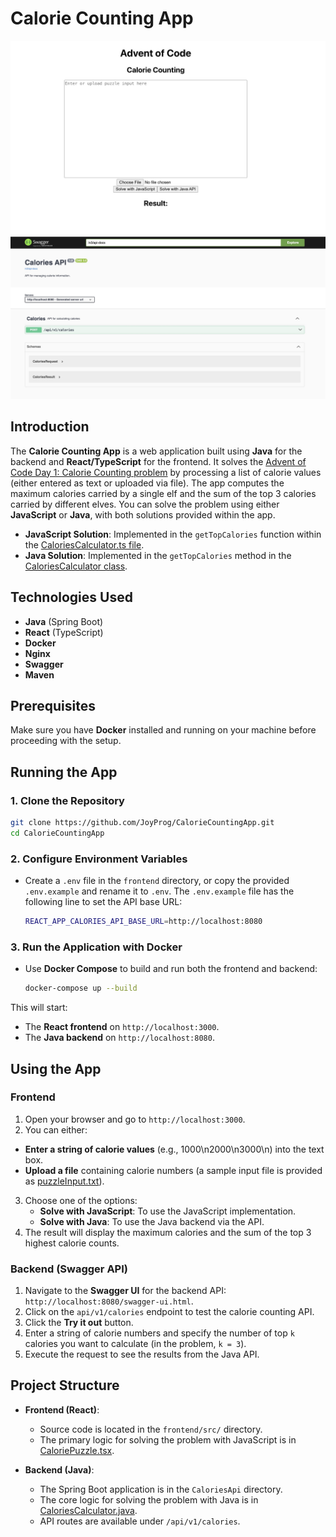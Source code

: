 
# Calorie Counting App

![App Screenshot](./assets/frontend-screenshot.jpg)
![App Screenshot](./assets/backend-screenshot.jpg)

## Introduction


The **Calorie Counting App** is a web application built using **Java** for the backend and **React/TypeScript** for the frontend. It solves the [Advent of Code Day 1: Calorie Counting problem](https://adventofcode.com/2022/day/1) by processing a list of calorie values (either entered as text or uploaded via file). The app computes the maximum calories carried by a single elf and the sum of the top 3 calories carried by different elves. You can solve the problem using either **JavaScript** or **Java**, with both solutions provided within the app.

- **JavaScript Solution**: Implemented in the `getTopCalories` function within the [CaloriesCalculator.ts file](./frontend/src/utils/CaloriesCalculator.ts).
- **Java Solution**: Implemented in the `getTopCalories` method in the [CaloriesCalculator class](./CaloriesApi/src/main/java/com/example/CaloriesApi/Services/CaloriesCalculator.java).

## Technologies Used

- **Java** (Spring Boot)
- **React** (TypeScript)
- **Docker**
- **Nginx**
- **Swagger**
- **Maven**

## Prerequisites

Make sure you have **Docker** installed and running on your machine before proceeding with the setup.

## Running the App

### 1. Clone the Repository
   ```bash
   git clone https://github.com/JoyProg/CalorieCountingApp.git
   cd CalorieCountingApp
   ```

### 2. Configure Environment Variables

- Create a `.env` file in the `frontend` directory, or copy the provided `.env.example` and rename it to `.env`. The `.env.example` file has the following line to set the API base URL:

   ```bash
   REACT_APP_CALORIES_API_BASE_URL=http://localhost:8080
   ```

### 3. Run the Application with Docker

- Use **Docker Compose** to build and run both the frontend and backend:

   ```bash
   docker-compose up --build
   ```

This will start:
- The **React frontend** on `http://localhost:3000`.
- The **Java backend** on `http://localhost:8080`.

## Using the App

### Frontend

1. Open your browser and go to `http://localhost:3000`.
2. You can either:
- **Enter a string of calorie values** (e.g., 1000\n2000\n3000\n) into the text box.
- **Upload a file** containing calorie numbers (a sample input file is provided as [puzzleInput.txt](./puzzleInput.txt)).
3. Choose one of the options:
   - **Solve with JavaScript**: To use the JavaScript implementation.
   - **Solve with Java**: To use the Java backend via the API.
4. The result will display the maximum calories and the sum of the top 3 highest calorie counts.

### Backend (Swagger API)

1. Navigate to the **Swagger UI** for the backend API: `http://localhost:8080/swagger-ui.html`.
2. Click on the `api/v1/calories` endpoint to test the calorie counting API.
3. Click the **Try it out** button.
4. Enter a string of calorie numbers and specify the number of top `k` calories you want to calculate (in the problem, `k = 3`).
5. Execute the request to see the results from the Java API.

## Project Structure

- **Frontend (React)**:
  - Source code is located in the `frontend/src/` directory.
  - The primary logic for solving the problem with JavaScript is in [CaloriePuzzle.tsx](./frontend/src/components/CaloriePuzzle.tsx).

- **Backend (Java)**:
  - The Spring Boot application is in the `CaloriesApi` directory.
  - The core logic for solving the problem with Java is in [CaloriesCalculator.java](./CaloriesApi/src/main/java/com/example/CaloriesApi/Services/CaloriesCalculator.java).
  - API routes are available under `/api/v1/calories`.
